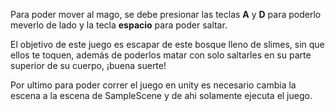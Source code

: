 Para poder mover al mago, se debe presionar las teclas  **A** y **D** para poderlo meverlo de lado y la tecla **espacio** para poder saltar.

El objetivo de este juego es escapar de este bosque lleno de slimes, sin que ellos te toquen, además de poderlos matar con solo saltarles en su parte superior de su cuerpo, ¡buena suerte!

Por ultimo para poder correr el juego en unity es necesario cambia la escena a la escena de SampleScene y de ahi solamente ejecuta el juego.
